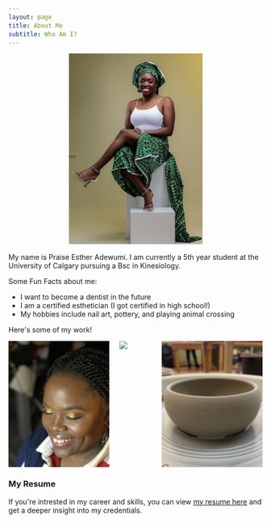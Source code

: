 ```yaml
---
layout: page
title: About Me
subtitle: Who Am I?
---
```

<p style="text-align:center;">
<img src="/assets/img/aboutme.png" alt="about me" style="width:265px;height:378px;">
</p>

My name is Praise Esther Adewumi. I am currently a 5th year student at the University of Calgary pursuing a Bsc in Kinesiology.

Some Fun Facts about me:

- I want to become a dentist in the future
- I am a certified esthetician (I got certified in high school!)
- My hobbies include nail art, pottery, and playing animal crossing

Here's some of my work!
<div style="display: flex; gap: 20px;">
  <img src="/assets/img/makeup.jpg" style="width: 200px;">
  <img src="/assets/img/nails.png" style="width: 200px;">
  <img src="/assets/img/pottery.jpg" style="width: 200px;">
</div>

### My Resume

If you're intrested in my career and skills, you can view [my resume here](https://drive.google.com/file/d/16JM0_vAaZ2TvPMw7LstHM6G6-K9-AQ8a/view?usp=drive_link) and get a deeper insight into my credentials.
